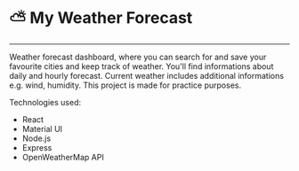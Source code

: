 # ⛅ My Weather Forecast

---

Weather forecast dashboard, where you can search for and save your favourite cities and keep track of weather. You'll find informations about daily and hourly forecast. Current weather includes additional informations e.g. wind, humidity. This project is made for practice purposes.

Technologies used:

-   React
-   Material UI
-   Node.js
-   Express
-   OpenWeatherMap API
